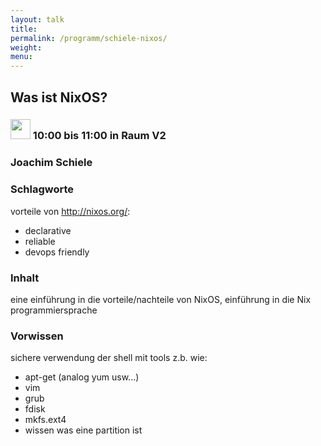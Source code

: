 ```yaml
---
layout: talk
title:
permalink: /programm/schiele-nixos/
weight: 
menu:
---
```

## Was&nbsp;ist&nbsp;NixOS?

### <img height = "32" src="../../images/talk.svg"> 10:00 bis 11:00 in Raum V2

### Joachim&nbsp;Schiele

### Schlagworte

vorteile von http://nixos.org/:
- declarative
- reliable
- devops friendly

### Inhalt

eine einführung in die vorteile/nachteile von NixOS, einführung in die
Nix programmiersprache

### Vorwissen

sichere verwendung der shell mit tools z.b. wie:
- apt-get (analog yum usw...)
- vim
- grub
- fdisk
- mkfs.ext4
- wissen was eine partition ist

